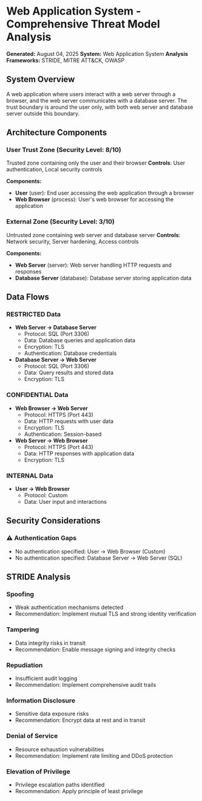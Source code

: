 # Web Application System - Comprehensive Threat Model Analysis

**Generated:** August 04, 2025
**System:** Web Application System
**Analysis Frameworks:** STRIDE, MITRE ATT&CK, OWASP

## System Overview
A web application where users interact with a web server through a browser, and the web server communicates with a database server. The trust boundary is around the user only, with both web server and database server outside this boundary.

## Architecture Components

### User Trust Zone (Security Level: 8/10)
Trusted zone containing only the user and their browser
**Controls**: User authentication, Local security controls

**Components:**
- **User** (user): End user accessing the web application through a browser
- **Web Browser** (process): User's web browser for accessing the application

### External Zone (Security Level: 3/10)
Untrusted zone containing web server and database server
**Controls**: Network security, Server hardening, Access controls

**Components:**
- **Web Server** (server): Web server handling HTTP requests and responses
- **Database Server** (database): Database server storing application data

## Data Flows

### RESTRICTED Data
- **Web Server → Database Server**
  - Protocol: SQL (Port 3306)
  - Data: Database queries and application data
  - Encryption: TLS
  - Authentication: Database credentials
- **Database Server → Web Server**
  - Protocol: SQL (Port 3306)
  - Data: Query results and stored data
  - Encryption: TLS

### CONFIDENTIAL Data
- **Web Browser → Web Server**
  - Protocol: HTTPS (Port 443)
  - Data: HTTP requests with user data
  - Encryption: TLS
  - Authentication: Session-based
- **Web Server → Web Browser**
  - Protocol: HTTPS (Port 443)
  - Data: HTTP responses with application data
  - Encryption: TLS

### INTERNAL Data
- **User → Web Browser**
  - Protocol: Custom
  - Data: User input and interactions

## Security Considerations

### ⚠️ Authentication Gaps
- No authentication specified: User → Web Browser (Custom)
- No authentication specified: Database Server → Web Server (SQL)

## STRIDE Analysis

### Spoofing
- Weak authentication mechanisms detected
- Recommendation: Implement mutual TLS and strong identity verification

### Tampering
- Data integrity risks in transit
- Recommendation: Enable message signing and integrity checks

### Repudiation
- Insufficient audit logging
- Recommendation: Implement comprehensive audit trails

### Information Disclosure
- Sensitive data exposure risks
- Recommendation: Encrypt data at rest and in transit

### Denial of Service
- Resource exhaustion vulnerabilities
- Recommendation: Implement rate limiting and DDoS protection

### Elevation of Privilege
- Privilege escalation paths identified
- Recommendation: Apply principle of least privilege

